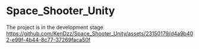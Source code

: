 # Space_Shooter_Unity
The project is in the development stage
https://github.com/KenDzz/Space_Shooter_Unity/assets/23150179/d4a9b402-e99f-4b44-8c77-37269faca50f

